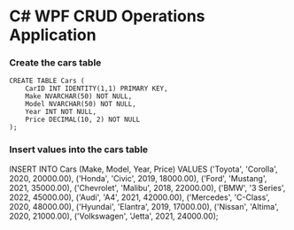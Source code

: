 # C# WPF CRUD Operations Application

### Create the cars table
```
CREATE TABLE Cars (
    CarID INT IDENTITY(1,1) PRIMARY KEY,  
    Make NVARCHAR(50) NOT NULL,           
    Model NVARCHAR(50) NOT NULL,         
    Year INT NOT NULL,                   
    Price DECIMAL(10, 2) NOT NULL
);
```

### Insert values into the cars table
INSERT INTO Cars (Make, Model, Year, Price) VALUES
('Toyota', 'Corolla', 2020, 20000.00),
('Honda', 'Civic', 2019, 18000.00),
('Ford', 'Mustang', 2021, 35000.00),
('Chevrolet', 'Malibu', 2018, 22000.00),
('BMW', '3 Series', 2022, 45000.00),
('Audi', 'A4', 2021, 42000.00),
('Mercedes', 'C-Class', 2020, 48000.00),
('Hyundai', 'Elantra', 2019, 17000.00),
('Nissan', 'Altima', 2020, 21000.00),
('Volkswagen', 'Jetta', 2021, 24000.00);


